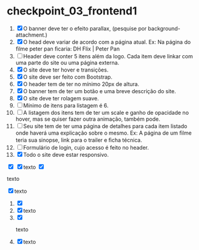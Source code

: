 # checkpoint_03_frontend1




<ol>
<li><input type="checkbox" checked>O banner deve ter o efeito parallax, (pesquise por background-attachment.)</li>
<li><input type="checkbox" checked>O head deve variar de acordo com a página atual. Ex: Na página do ﬁlme peter pan ﬁcaria: DH Flix | Peter Pan</li>
<li><input type="checkbox" >Header deve conter 5 itens além da logo. Cada item deve linkar com uma parte do site ou uma página externa.</li>
<li><input type="checkbox" checked>O site deve ter hover e transições.</li>
<li><input type="checkbox" checked>O site deve ser feito com Bootstrap.</li>
<li><input type="checkbox" checked>O header tem de ter no mínimo 20px de altura.</li>
<li><input type="checkbox" checked>O banner tem de ter um botão e uma breve descrição do site.</li>
<li><input type="checkbox" checked>O site deve ter rolagem suave.</li>
<li><input type="checkbox" >Mínimo de itens para listagem é 6.</li>
<li><input type="checkbox" >A listagem dos itens tem de ter um scale e ganho de opacidade no hover, mas se quiser fazer outra animação, também pode.</li>
<li><input type="checkbox" >Seu site tem de ter uma página de detalhes para cada item listado onde haverá uma explicação sobre o mesmo. Ex: A página de um ﬁlme teria sua sinopse, link para o trailer e ﬁcha técnica.</li>
<li><input type="checkbox" >Formulário de login, cujo acesso é feito no header.</li>
<li><input type="checkbox" checked>Todo o site deve estar responsivo.</li>
</ol>


<input type="checkbox" checked>
<input type="checkbox" checked>texto
<input type="checkbox" checked><p>texto</p>
<input type="checkbox" checked><label>texto</label>

<ol>
<li><input type="checkbox" checked></li>
<li><input type="checkbox" checked>texto</li>
<li><input type="checkbox" checked><p>texto</p></li>
<li><input type="checkbox" checked><label>texto</label></li>
</ol>


